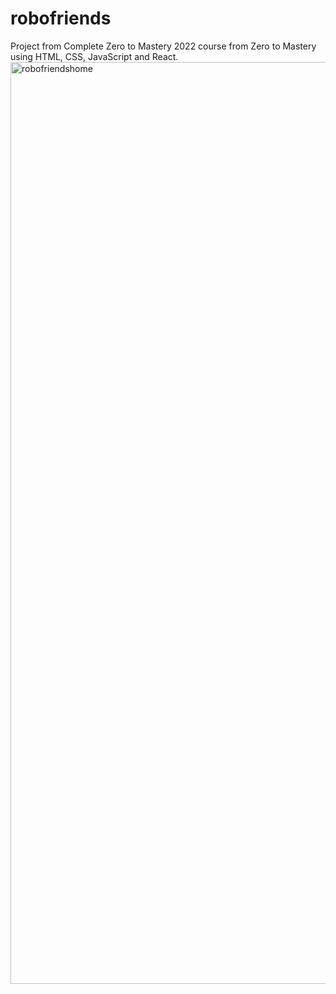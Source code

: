 # robofriends
Project from Complete Zero to Mastery 2022 course from Zero to Mastery using HTML, CSS, JavaScript and React.
<img width="1475" alt="robofriendshome" src="https://user-images.githubusercontent.com/22229521/175792708-8dd85942-5f47-4769-9ae4-cb9d862ea3b6.png">
